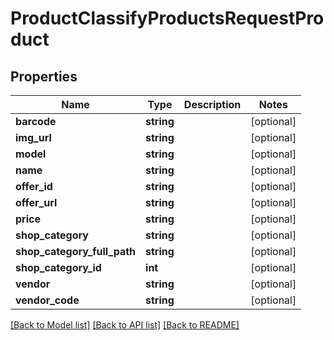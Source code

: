 # ProductClassifyProductsRequestProduct

## Properties
Name | Type | Description | Notes
------------ | ------------- | ------------- | -------------
**barcode** | **string** |  | [optional] 
**img_url** | **string** |  | [optional] 
**model** | **string** |  | [optional] 
**name** | **string** |  | [optional] 
**offer_id** | **string** |  | [optional] 
**offer_url** | **string** |  | [optional] 
**price** | **string** |  | [optional] 
**shop_category** | **string** |  | [optional] 
**shop_category_full_path** | **string** |  | [optional] 
**shop_category_id** | **int** |  | [optional] 
**vendor** | **string** |  | [optional] 
**vendor_code** | **string** |  | [optional] 

[[Back to Model list]](../README.md#documentation-for-models) [[Back to API list]](../README.md#documentation-for-api-endpoints) [[Back to README]](../README.md)


